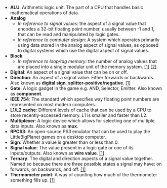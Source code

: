 * **ALU**: Arithmetic logic unit. The part of a CPU that handles basic mathematical operations of data.
* **Analog**
	* _In reference to signal values_: the aspect of a signal value that encodes a 32-bit floating point number, usually between -1 and 1, that can be read and manipulated by logic gates.
	* _In reference to computer design_: A system which operates primarily using data stored in the analog aspect of signal values, as opposed to digital systems which use the digital aspect of signal values.
* **Block**
  * _In reference to loop/tag memory:_ the number of analog values that are placed into a single modular unit of the memory system. [\[1\]](/wiki/memory/tag-memory/README.md#tag-memory-core) [\[2\]](/wiki/memory/loop-memory/README.md#loop-core).
* **Digital**: An aspect of a signal value that can be on or off.
* **Direction**: An aspect of a signal value. Either forwards or backwards. Also known as **digital sign**, **splitter-positive/negative**. [\[1\]](/wiki/game-mechanics/gate-behavior/README.md#signal-values)
* **Gate**: A logic gadget in the game e.g. AND, Selector, Emitter. Also known as **component**.
* **IEEE 754**: The standard which specifies way floating point numbers are represented on most modern computers.
* **L1/L2 cache**: Different levels of cache that can be used by a CPU to store recently-accessed memory. L1 is smaller and faster than L2.
* **Multiplexer**: A logic device which allows for selecting one of multiple data inputs. Also known as **mux**.
* **RPCS3**: An open-source PS3 emulator that can be used to play the LittleBigPlanet games on a desktop computer.
* **Sign**: Whether a value is greater than or less than 0.
* **Signal value**: The value present in a logic gate or one of its inputs/outputs. Also known as **wire value**. [\[1\]](/wiki/game-mechanics/gate-behavior/README.md#signal-values)
* **Ternary**: The digital and direction aspects of a signal value together. Named so because there are three possible states a signal may have: on forwards, on backwards, and off. [\[1\]](/wiki/game-mechanics/gate-behavior/README.md#signal-values)
* **Thermometer point**: A way of counting how much of the thermometer something fills up. [\[1\]](/wiki/game-mechanics/gate-behavior/README.md#thermometer-values)
